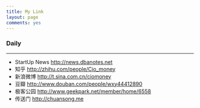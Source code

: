 ```yaml
---
title: My Link
layout: page
comments: yes
---
```

        
        
### Daily
***

* StartUp News <a href="http://news.dbanotes.net" target="_blank">http://news.dbanotes.net</a>
* 知乎     <a href="http://zhihu.com/people/Cio_money" target="_blank">http://zhihu.com/people/Cio_money</a>
* 新浪微博  <a href="http://t.sina.com.cn/ciomoney" target="_blank">http://t.sina.com.cn/ciomoney</a>
* 豆瓣     <a href="http://www.douban.com/people/wxy44412890" target="_blank">http://www.douban.com/people/wxy44412890</a>
* 极客公园  <a href="http://www.geekpark.net/member/home/6558" target="_blank">http://www.geekpark.net/member/home/6558</a>
* 传送门    <a href="http://chuansong.me" target="_blank">http://chuansong.me</a>